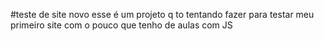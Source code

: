 #teste de site novo
esse é um projeto q to tentando fazer para testar meu primeiro site com o pouco que tenho de aulas com JS
